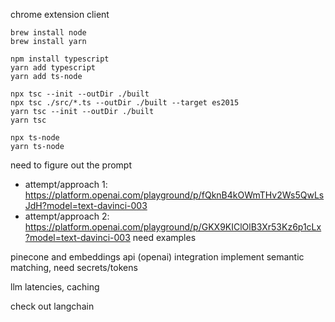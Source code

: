 chrome extension client

```
brew install node
brew install yarn

npm install typescript
yarn add typescript
yarn add ts-node

npx tsc --init --outDir ./built
npx tsc ./src/*.ts --outDir ./built --target es2015
yarn tsc --init --outDir ./built
yarn tsc

npx ts-node
yarn ts-node
```

need to figure out the prompt
- attempt/approach 1: https://platform.openai.com/playground/p/fQknB4kOWmTHv2Ws5QwLsJdH?model=text-davinci-003
- attempt/approach 2: https://platform.openai.com/playground/p/GKX9KIClOlB3Xr53Kz6p1cLx?model=text-davinci-003
need examples

pinecone and embeddings api (openai) integration implement semantic matching, need secrets/tokens

llm latencies, caching

check out langchain
